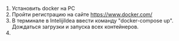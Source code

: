 1. Установить docker на PC
2. Пройти регистрацию на сайте https://www.docker.com/
3. В терминале в IntelijiIdea ввести команду "docker-compose up". Дождаться загрузки и запуска всех контейнеров.
4. 